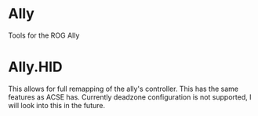 # Ally
Tools for the ROG Ally

# Ally.HID

This allows for full remapping of the ally's controller. This has the same features as ACSE has.
Currently deadzone configuration is not supported, I will look into this in the future.
